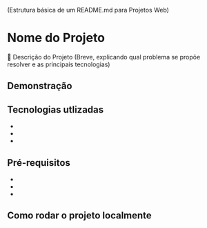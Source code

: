(Estrutura básica de um README.md para Projetos Web)
# Nome do Projeto
📝 Descrição do Projeto (Breve, explicando qual problema se propõe resolver e as principais tecnologias)

## Demonstração

## Tecnologias utlizadas
-
-
-

## Pré-requisitos
- 
- 
- 

## Como rodar o projeto localmente
